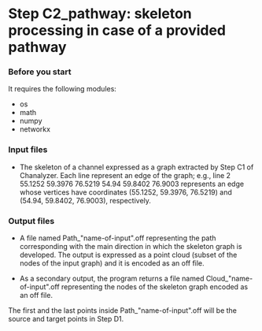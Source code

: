 # Step C2_pathway: skeleton processing in case of a provided pathway


### Before you start

It requires the following modules:
- os
- math
- numpy
- networkx


### Input files

- The skeleton of a channel expressed as a graph extracted by Step C1 of Chanalyzer.
Each line represent an edge of the graph; e.g., line 2 55.1252 59.3976 76.5219 54.94 59.8402 76.9003 represents an edge whose vertices have coordinates (55.1252, 59.3976, 76.5219) and (54.94, 59.8402, 76.9003), respectively.


### Output files

- A file named Path_"name-of-input".off representing the path corresponding with the main direction in which the skeleton graph is developed. The output is expressed as a point cloud (subset of the nodes of the input graph) and it is encoded as an off file.

- As a secondary output, the program returns a file named Cloud_"name-of-input".off representing the nodes of the skeleton graph encoded as an off file.

The first and the last points inside Path_"name-of-input".off will be the source and target points in Step D1.
